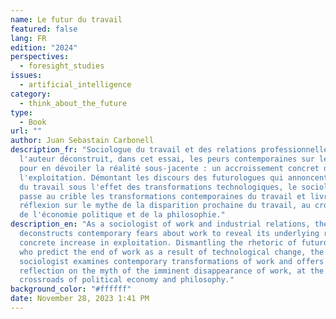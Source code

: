 ```yaml
---
name: Le futur du travail
featured: false
lang: FR
edition: "2024"
perspectives:
  - foresight_studies
issues:
  - artificial_intelligence
category:
  - think_about_the_future
type:
  - Book
url: ""
author: Juan Sebastain Carbonell
description_fr: "Sociologue du travail et des relations professionnelles,
  l'auteur déconstruit, dans cet essai, les peurs contemporaines sur le travail,
  pour en dévoiler la réalité sous-jacente : un accroissement concret de
  l'exploitation. Démontant les discours des futurologues qui annoncent la fin
  du travail sous l'effet des transformations technologiques, le sociologue
  passe au crible les transformations contemporaines du travail et livre une
  réflexion sur le mythe de la disparition prochaine du travail, au croisement
  de l'économie politique et de la philosophie."
description_en: "As a sociologist of work and industrial relations, the author
  deconstructs contemporary fears about work to reveal its underlying reality: a
  concrete increase in exploitation. Dismantling the rhetoric of futurologists
  who predict the end of work as a result of technological change, the
  sociologist examines contemporary transformations of work and offers a
  reflection on the myth of the imminent disappearance of work, at the
  crossroads of political economy and philosophy."
background_color: "#ffffff"
date: November 28, 2023 1:41 PM
---
```


